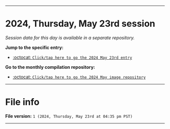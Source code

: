 
***

# 2024, Thursday, May 23rd session

_Session data for this day is available in a separate repository._

**Jump to the specific entry:**

- [:octocat: `Click/tap here to go the 2024 May 23rd entry`](https://github.com/seanpm2001/SeansLifeArchive_Images_ModernSmurfsVillage_Y2024_V5/tree/SeansLifeArchive_ModernSmurfsVillage_Y2024_V5_Main-dev/2024/05_May/23/)

**Go to the monthly compilation repository:**

- [:octocat: `Click/tap here to go the 2024 May image repository`](https://github.com/seanpm2001/SeansLifeArchive_Images_ModernSmurfsVillage_Y2024_V5/)

***

# File info

**File version:** `1 (2024, Thursday, May 23rd at 04:35 pm PST)`

***
